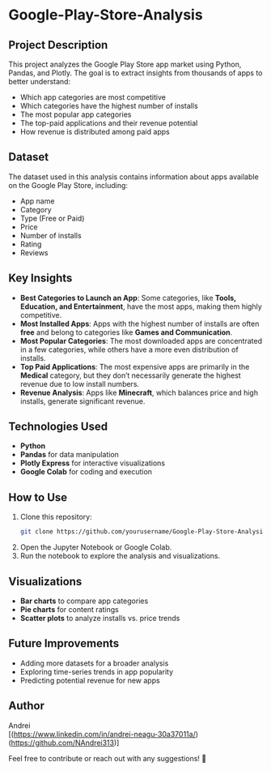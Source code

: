 # Google-Play-Store-Analysis

## Project Description
This project analyzes the Google Play Store app market using Python, Pandas, and Plotly. The goal is to extract insights from thousands of apps to better understand:
- Which app categories are most competitive
- Which categories have the highest number of installs
- The most popular app categories
- The top-paid applications and their revenue potential
- How revenue is distributed among paid apps

## Dataset
The dataset used in this analysis contains information about apps available on the Google Play Store, including:
- App name
- Category
- Type (Free or Paid)
- Price
- Number of installs
- Rating
- Reviews

## Key Insights
- **Best Categories to Launch an App**: Some categories, like **Tools, Education, and Entertainment**, have the most apps, making them highly competitive.
- **Most Installed Apps**: Apps with the highest number of installs are often **free** and belong to categories like **Games and Communication**.
- **Most Popular Categories**: The most downloaded apps are concentrated in a few categories, while others have a more even distribution of installs.
- **Top Paid Applications**: The most expensive apps are primarily in the **Medical** category, but they don’t necessarily generate the highest revenue due to low install numbers.
- **Revenue Analysis**: Apps like **Minecraft**, which balances price and high installs, generate significant revenue.

## Technologies Used
- **Python**
- **Pandas** for data manipulation
- **Plotly Express** for interactive visualizations
- **Google Colab** for coding and execution

## How to Use
1. Clone this repository:
   ```bash
   git clone https://github.com/yourusername/Google-Play-Store-Analysis.git
   ```
2. Open the Jupyter Notebook or Google Colab.
3. Run the notebook to explore the analysis and visualizations.

## Visualizations
- **Bar charts** to compare app categories
- **Pie charts** for content ratings
- **Scatter plots** to analyze installs vs. price trends

## Future Improvements
- Adding more datasets for a broader analysis
- Exploring time-series trends in app popularity
- Predicting potential revenue for new apps

## Author
Andrei  
[(https://www.linkedin.com/in/andrei-neagu-30a37011a/)(https://github.com/NAndrei313)]

Feel free to contribute or reach out with any suggestions! 🚀

